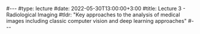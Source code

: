 #---
#type: lecture
#date: 2022-05-30T13:00:00+3:00
#title: Lecture 3 - Radiological Imaging
#tldr: "Key approaches to the analysis of medical images including classic computer vision and deep learning approaches"
#---


